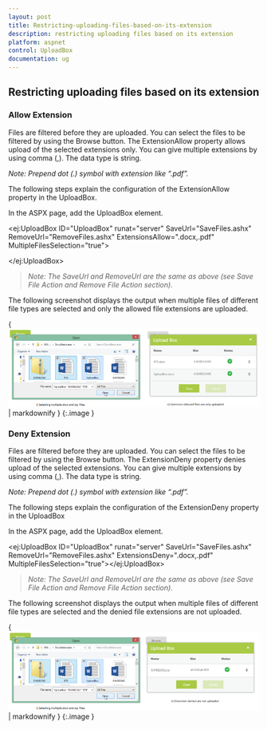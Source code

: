 ```yaml
---
layout: post
title: Restricting-uploading-files-based-on-its-extension
description: restricting uploading files based on its extension
platform: aspnet
control: UploadBox
documentation: ug
---
```


## Restricting uploading files based on its extension

### Allow Extension

Files are filtered before they are uploaded. You can select the files to be filtered by using the Browse button. The ExtensionAllow property allows upload of the selected extensions only. You can give multiple extensions by using comma (,).  The data type is string.

_Note: Prepend dot (.) symbol with extension like “.pdf”._



The following steps explain the configuration of the ExtensionAllow property in the UploadBox. 

In the ASPX page, add the UploadBox element.





&lt;ej:UploadBox ID="UploadBox" runat="server" SaveUrl="SaveFiles.ashx" RemoveUrl="RemoveFiles.ashx" ExtensionsAllow=".docx,.pdf" MultipleFilesSelection="true"&gt; 

&lt;/ej:UploadBox&gt;



> _Note: The SaveUrl and RemoveUrl are the same as above (see Save File Action and Remove File Action section)._

 The following screenshot displays the output when multiple files of different file types are selected and only the allowed file extensions are uploaded.

{ ![](Restricting-uploading-files-based-on-its-extension_images/Restricting-uploading-files-based-on-its-extension_img1.png) | markdownify }
{:.image }


### Deny Extension

Files are filtered before they are uploaded. You can select the files to be filtered by using the Browse button. The ExtensionDeny property denies upload of the selected extensions. You can give multiple extensions by using comma (,).  The data type is string.

_Note: Prepend dot (.) symbol with extension like “.pdf”._



The following steps explain the configuration of the ExtensionDeny property in the UploadBox

In the ASPX page, add the UploadBox element.



&lt;ej:UploadBox ID="UploadBox" runat="server" SaveUrl="SaveFiles.ashx" RemoveUrl="RemoveFiles.ashx" ExtensionsDeny=".docx,.pdf" MultipleFilesSelection="true"&gt;&lt;/ej:UploadBox&gt;



> _Note: The SaveUrl and RemoveUrl are the same as above (see Save File Action and Remove File Action section)._

The following screenshot displays the output when multiple files of different file types are selected and the denied file extensions are not uploaded.

{ ![](Restricting-uploading-files-based-on-its-extension_images/Restricting-uploading-files-based-on-its-extension_img2.png) | markdownify }
{:.image }


